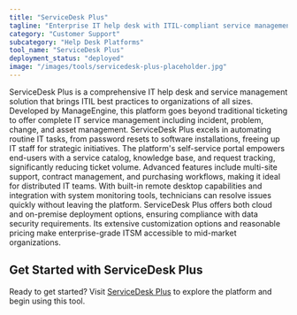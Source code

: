 ```yaml
---
title: "ServiceDesk Plus"
tagline: "Enterprise IT help desk with ITIL-compliant service management"
category: "Customer Support"
subcategory: "Help Desk Platforms"
tool_name: "ServiceDesk Plus"
deployment_status: "deployed"
image: "/images/tools/servicedesk-plus-placeholder.jpg"
---
```

ServiceDesk Plus is a comprehensive IT help desk and service management solution that brings ITIL best practices to organizations of all sizes. Developed by ManageEngine, this platform goes beyond traditional ticketing to offer complete IT service management including incident, problem, change, and asset management. ServiceDesk Plus excels in automating routine IT tasks, from password resets to software installations, freeing up IT staff for strategic initiatives. The platform's self-service portal empowers end-users with a service catalog, knowledge base, and request tracking, significantly reducing ticket volume. Advanced features include multi-site support, contract management, and purchasing workflows, making it ideal for distributed IT teams. With built-in remote desktop capabilities and integration with system monitoring tools, technicians can resolve issues quickly without leaving the platform. ServiceDesk Plus offers both cloud and on-premise deployment options, ensuring compliance with data security requirements. Its extensive customization options and reasonable pricing make enterprise-grade ITSM accessible to mid-market organizations.
## Get Started with ServiceDesk Plus

Ready to get started? Visit [ServiceDesk Plus](https://servicedeskplus.com) to explore the platform and begin using this tool.
